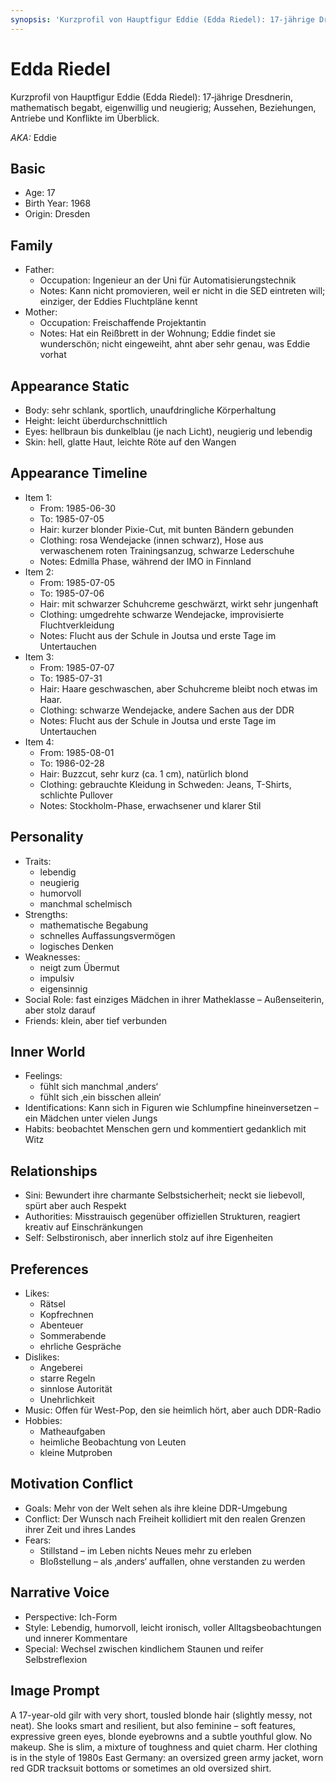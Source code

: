 ```yaml
---
synopsis: 'Kurzprofil von Hauptfigur Eddie (Edda Riedel): 17‑jährige Dresdnerin, mathematisch begabt, eigenwillig und neugierig; Aussehen, Beziehungen, Antriebe und Konflikte im Überblick.'
---
```


# Edda Riedel

Kurzprofil von Hauptfigur Eddie (Edda Riedel): 17‑jährige Dresdnerin,
mathematisch begabt, eigenwillig und neugierig; Aussehen, Beziehungen, Antriebe
und Konflikte im Überblick.

_AKA:_ Eddie

## Basic

- Age: 17
- Birth Year: 1968
- Origin: Dresden

## Family

- Father:
  - Occupation: Ingenieur an der Uni für Automatisierungstechnik
  - Notes: Kann nicht promovieren, weil er nicht in die SED eintreten will; einziger, der Eddies Fluchtpläne kennt
- Mother:
  - Occupation: Freischaffende Projektantin
  - Notes: Hat ein Reißbrett in der Wohnung; Eddie findet sie wunderschön; nicht eingeweiht, ahnt aber sehr genau, was Eddie vorhat

## Appearance Static

- Body: sehr schlank, sportlich, unaufdringliche Körperhaltung
- Height: leicht überdurchschnittlich
- Eyes: hellbraun bis dunkelblau (je nach Licht), neugierig und lebendig
- Skin: hell, glatte Haut, leichte Röte auf den Wangen

## Appearance Timeline

- Item 1:
  - From: 1985-06-30
  - To: 1985-07-05
  - Hair: kurzer blonder Pixie-Cut, mit bunten Bändern gebunden
  - Clothing: rosa Wendejacke (innen schwarz), Hose aus verwaschenem roten Trainingsanzug, schwarze Lederschuhe
  - Notes: Edmilla Phase, während der IMO in Finnland
- Item 2:
  - From: 1985-07-05
  - To: 1985-07-06
  - Hair: mit schwarzer Schuhcreme geschwärzt, wirkt sehr jungenhaft
  - Clothing: umgedrehte schwarze Wendejacke, improvisierte Fluchtverkleidung
  - Notes: Flucht aus der Schule in Joutsa und erste Tage im Untertauchen
- Item 3:
  - From: 1985-07-07
  - To: 1985-07-31
  - Hair: Haare geschwaschen, aber Schuhcreme bleibt noch etwas im Haar.
  - Clothing: schwarze Wendejacke, andere Sachen aus der DDR
  - Notes: Flucht aus der Schule in Joutsa und erste Tage im Untertauchen
- Item 4:
  - From: 1985-08-01
  - To: 1986-02-28
  - Hair: Buzzcut, sehr kurz (ca. 1 cm), natürlich blond
  - Clothing: gebrauchte Kleidung in Schweden: Jeans, T-Shirts, schlichte Pullover
  - Notes: Stockholm-Phase, erwachsener und klarer Stil

## Personality

- Traits:
  - lebendig
  - neugierig
  - humorvoll
  - manchmal schelmisch
- Strengths:
  - mathematische Begabung
  - schnelles Auffassungsvermögen
  - logisches Denken
- Weaknesses:
  - neigt zum Übermut
  - impulsiv
  - eigensinnig
- Social Role: fast einziges Mädchen in ihrer Matheklasse – Außenseiterin, aber stolz darauf
- Friends: klein, aber tief verbunden

## Inner World

- Feelings:
  - fühlt sich manchmal ‚anders‘
  - fühlt sich ‚ein bisschen allein‘
- Identifications: Kann sich in Figuren wie Schlumpfine hineinversetzen – ein Mädchen unter vielen Jungs
- Habits: beobachtet Menschen gern und kommentiert gedanklich mit Witz

## Relationships

- Sini: Bewundert ihre charmante Selbstsicherheit; neckt sie liebevoll, spürt aber auch Respekt
- Authorities: Misstrauisch gegenüber offiziellen Strukturen, reagiert kreativ auf Einschränkungen
- Self: Selbstironisch, aber innerlich stolz auf ihre Eigenheiten

## Preferences

- Likes:
  - Rätsel
  - Kopfrechnen
  - Abenteuer
  - Sommerabende
  - ehrliche Gespräche
- Dislikes:
  - Angeberei
  - starre Regeln
  - sinnlose Autorität
  - Unehrlichkeit
- Music: Offen für West-Pop, den sie heimlich hört, aber auch DDR-Radio
- Hobbies:
  - Matheaufgaben
  - heimliche Beobachtung von Leuten
  - kleine Mutproben

## Motivation Conflict

- Goals: Mehr von der Welt sehen als ihre kleine DDR-Umgebung
- Conflict: Der Wunsch nach Freiheit kollidiert mit den realen Grenzen ihrer Zeit und ihres Landes
- Fears:
  - Stillstand – im Leben nichts Neues mehr zu erleben
  - Bloßstellung – als ‚anders‘ auffallen, ohne verstanden zu werden

## Narrative Voice

- Perspective: Ich-Form
- Style: Lebendig, humorvoll, leicht ironisch, voller Alltagsbeobachtungen und innerer Kommentare
- Special: Wechsel zwischen kindlichem Staunen und reifer Selbstreflexion

## Image Prompt

A 17-year-old gilr with very short, tousled blonde hair (slightly messy, not
neat). She looks smart and resilient, but also feminine – soft features,
expressive green eyes, blonde eyebrowns and a subtle youthful glow. No makeup.
She is slim, a mixture of toughness and quiet charm. Her clothing is in the
style of 1980s East Germany: an oversized green army jacket, worn red GDR
tracksuit bottoms or sometimes an old oversized shirt.

